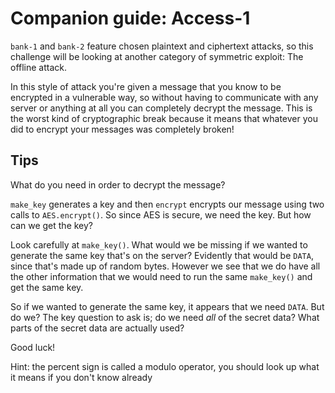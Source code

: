 # Companion guide: Access-1

`bank-1` and `bank-2` feature chosen plaintext and ciphertext attacks, so this challenge will be looking at another category of symmetric exploit: The offline attack.

In this style of attack you're given a message that you know to be encrypted in a vulnerable way, so without having to communicate with any server or anything at all you can completely decrypt the message. This is the worst kind of cryptographic break because it means that whatever you did to encrypt your messages was completely broken!

## Tips

What do you need in order to decrypt the message?

`make_key` generates a key and then `encrypt` encrypts our message using two calls to `AES.encrypt()`. So since AES is secure, we need the key. But how can we get the key?

Look carefully at `make_key()`. What would we be missing if we wanted to generate the same key that's on the server? Evidently that would be `DATA`, since that's made up of random bytes. However we see that we do have all the other information that we would need to run the same `make_key()` and get the same key.

So if we wanted to generate the same key, it appears that we need `DATA`. But do we? The key question to ask is; do we need _all_ of the secret data? What parts of the secret data are actually used?

Good luck!

Hint: the percent sign is called a modulo operator, you should look up what it means if you don't know already
